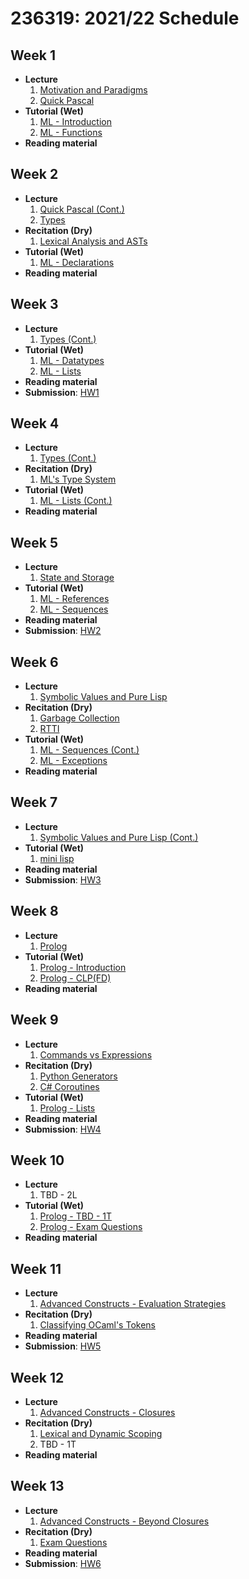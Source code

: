 # 236319: 2021/22 Schedule

## Week 1
- **Lecture**
   1. [Motivation and Paradigms](?)
   2. [Quick Pascal](?)
- **Tutorial (Wet)**
   1. [ML - Introduction](sml/introduction.md)
   2. [ML - Functions](sml/functions.md)
- **Reading material**

## Week 2
- **Lecture**
   1. [Quick Pascal (Cont.)](?)
   2. [Types](?)
- **Recitation (Dry)**
   1. [Lexical Analysis and ASTs](theory/?)
- **Tutorial (Wet)**
   1. [ML - Declarations](sml/declarations.md)
- **Reading material**

## Week 3
- **Lecture**
   1. [Types (Cont.)](?)
- **Tutorial (Wet)**
   1. [ML - Datatypes](sml/datatypes.md)
   2. [ML - Lists](sml/lists.md)
- **Reading material**
- **Submission**: [HW1](?)

## Week 4
- **Lecture**
   1. [Types (Cont.)](?)
- **Recitation (Dry)**
   1. [ML's Type System](theory/ml-type-system.md)
- **Tutorial (Wet)**
   1. [ML - Lists (Cont.)](sml/lists.md)
- **Reading material**

## Week 5
- **Lecture**
   1. [State and Storage](?)
- **Tutorial (Wet)**
   1. [ML - References](sml/ref.md)
   2. [ML - Sequences](sml/sequences.md)
- **Reading material**
- **Submission**: [HW2](?)

## Week 6
- **Lecture**
   1. [Symbolic Values and Pure Lisp](?)
- **Recitation (Dry)**
   1. [Garbage Collection](theory/gc.md)
   2. [RTTI](theory/rtti.md)
- **Tutorial (Wet)**
   1. [ML - Sequences (Cont.)](sml/sequences.md)
   2. [ML - Exceptions](sml/exceptions.md)
- **Reading material**

## Week 7
- **Lecture**
   1. [Symbolic Values and Pure Lisp (Cont.)](?)
- **Tutorial (Wet)**
   1. [mini lisp](minilisp/introduction.md)
- **Reading material**
- **Submission**: [HW3](?)

## Week 8
- **Lecture**
   1. [Prolog](?)
- **Tutorial (Wet)**
   1. [Prolog - Introduction](prolog/introduction.md)
   2. [Prolog - CLP(FD)](prolog/clp.md)
- **Reading material**

## Week 9
- **Lecture**
   1. [Commands vs Expressions](?)
- **Recitation (Dry)**
   1. [Python Generators](?)
   2. [C# Coroutines](?)
- **Tutorial (Wet)**
   1. [Prolog - Lists](prolog/lists.md)
- **Reading material**
- **Submission**: [HW4](?)

## Week 10
- **Lecture**
   1. TBD - 2L
- **Tutorial (Wet)**
   1. [Prolog - TBD - 1T](prolog/?.md)
   2. [Prolog - Exam Questions](prolog/exam-questions.md)
- **Reading material**

## Week 11
- **Lecture**
   1. [Advanced Constructs - Evaluation Strategies](?)
- **Recitation (Dry)**
   1. [Classifying OCaml's Tokens](theory/ocaml-tokens-classification.md)
- **Reading material**
- **Submission**: [HW5](?)

## Week 12
- **Lecture**
   1. [Advanced Constructs - Closures](?)
- **Recitation (Dry)**
   1. [Lexical and Dynamic Scoping](theory/scoping.md)
   2. TBD - 1T
- **Reading material**

## Week 13
- **Lecture**
   1. [Advanced Constructs - Beyond Closures](?)
- **Recitation (Dry)**
   1. [Exam Questions](?.md)
- **Reading material**
- **Submission**: [HW6](?)
